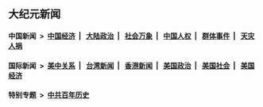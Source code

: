 ## 大纪元新闻

#### 中国新闻 &nbsp;>&nbsp; [中国经济](indexes/ncid283/README.md?05190445) &nbsp;| &nbsp; [大陆政治](indexes/ncid277/README.md?05190445) &nbsp;| &nbsp; [社会万象](indexes/ncid282/README.md?05190445) &nbsp;| &nbsp; [中国人权](indexes/ncid278/README.md?05190445) &nbsp;| &nbsp; [群体事件](indexes/ncid279/README.md?05190445) &nbsp;| &nbsp; [天灾人祸](indexes/ncid280/README.md?05190445)

#### 国际新闻 &nbsp;>&nbsp; [美中关系](indexes/nf1412576/README.md?05190445) &nbsp;| &nbsp; [台湾新闻](indexes/ncid1349361/README.md?05190445) &nbsp;| &nbsp; [香港新闻](indexes/ncid1349362/README.md?05190445) &nbsp;| &nbsp; [美国政治](indexes/ncid1078159/README.md?05190445) &nbsp;| &nbsp; [美国社会](indexes/ncid1078160/README.md?05190445) &nbsp;| &nbsp; [美国经济](indexes/ncid1078158/README.md?05190445)

#### 特别专题 &nbsp;>&nbsp; [中共百年历史](https://github.com/easy2view/epoch-special/blob/master/README.md?05190445)  

